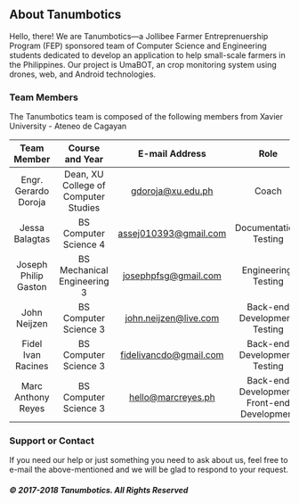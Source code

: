 ## About Tanumbotics

Hello, there! We are Tanumbotics&mdash;a Jollibee Farmer Entreprenuership Program (FEP) sponsored team of Computer Science and Engineering students dedicated to develop an application to help small-scale farmers in the Philippines. Our project is UmaBOT, an crop monitoring system using drones, web, and Android technologies. 

### Team Members

The Tanumbotics team is composed of the following members from Xavier University - Ateneo de Cagayan

| Team Member | Course and Year | E-mail Address | Role |
| :---------: | :-------------: | :------------: | :--: |
| Engr. Gerardo Doroja | Dean, XU College of Computer Studies | gdoroja@xu.edu.ph | Coach |
| Jessa Balagtas | BS Computer Science 4 | assej010393@gmail.com | Documentation, Testing |
| Joseph Philip Gaston | BS Mechanical Engineering 3 | josephpfsg@gmail.com | Engineering, Testing |
| John Neijzen | BS Computer Science 3 | john.neijzen@live.com | Back-end Development, Testing |
| Fidel Ivan Racines | BS Computer Science 3 | fidelivancdo@gmail.com | Back-end Development, Testing |
| Marc Anthony Reyes | BS Computer Science 3 | hello@marcreyes.ph | Back-end Development, Front-end Development |

### Support or Contact

If you need our help or just something you need to ask about us, feel free to e-mail the above-mentioned and we will be glad to respond to your request.

##### &copy; 2017-2018 Tanumbotics. All Rights Reserved
